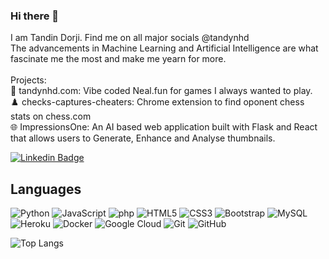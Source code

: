 ### Hi there 👋
I am Tandin Dorji. Find me on all major socials @tandynhd <br />
The advancements in Machine Learning and Artificial Intelligence are what fascinate me the most and make me yearn for more.<br />
<br />
Projects:<br />
👾 tandynhd.com: Vibe coded Neal.fun for games I always wanted to play.<br />
♟️ checks-captures-cheaters: Chrome extension to find oponent chess stats on chess.com<br />
🌐 ImpressionsOne: An AI based web application built with Flask and React that allows users to Generate, Enhance and Analyse thumbnails.<br />


[![Linkedin Badge](https://img.shields.io/badge/-Tandin%20Dorji-blue?style=flat-square&logo=Linkedin&logoColor=white&link=https://www.linkedin.com/in/tandynhd/)](https://www.linkedin.com/in/tandynhd/)

## Languages

![Python](https://img.shields.io/badge/-Python-black?style=flat-square&logo=Python)
![JavaScript](https://img.shields.io/badge/-JavaScript-black?style=flat-square&logo=javascript)
![php](https://img.shields.io/badge/-php-black?style=flat-square&logo=php)
![HTML5](https://img.shields.io/badge/-HTML5-E34F26?style=flat-square&logo=html5&logoColor=white)
![CSS3](https://img.shields.io/badge/-CSS3-1572B6?style=flat-square&logo=css3)
![Bootstrap](https://img.shields.io/badge/-Bootstrap-563D7C?style=flat-square&logo=bootstrap)
![MySQL](https://img.shields.io/badge/-MySQL-black?style=flat-square&logo=mysql)
![Heroku](https://img.shields.io/badge/-Heroku-430098?style=flat-square&logo=heroku)
![Docker](https://img.shields.io/badge/-Docker-black?style=flat-square&logo=docker)
![Google Cloud](https://img.shields.io/badge/Google%20Cloud-black?style=flat-square&logo=google-cloud)
![Git](https://img.shields.io/badge/-Git-black?style=flat-square&logo=git)
![GitHub](https://img.shields.io/badge/-GitHub-181717?style=flat-square&logo=github)

<!-- ![Github Stats](https://github-readme-stats.vercel.app/api?username=tandynhd&count_private=true&show_icons=true&include_all_commits=true) -->

<!-- ![Top Langs](https://github-readme-stats.vercel.app/api/top-langs/?username=tandynhd&hide=TeX&layout=compact) -->
![Top Langs](https://github-readme-stats.vercel.app/api/top-langs/?username=tandynhd&layout=donut&theme=dark)
